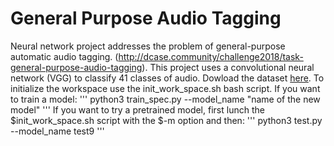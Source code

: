 # General Purpose Audio Tagging

Neural network project addresses the problem of general-purpose automatic audio tagging. (http://dcase.community/challenge2018/task-general-purpose-audio-tagging). This project uses a convolutional neural network (VGG) to classify 41 classes of audio.
Dowload the dataset [here](https://www.kaggle.com/c/freesound-audio-tagging/data).
To initialize the workspace use the init_work_space.sh bash script.
If you want to train a model:
'''
python3 train_spec.py --model_name "name of the new model"
'''
If you want to try a pretrained model, first lunch the $init_work_space.sh script with the $-m option and then:
'''
python3 test.py --model_name test9
'''
